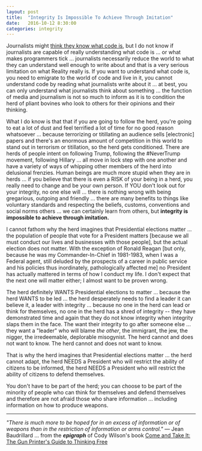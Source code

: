 ```yaml
---
layout: post
title:  "Integrity Is Impossible To Achieve Through Imitation"
date:   2016-10-12 8:30:00
categories: integrity
---
```

Journalists might [think they know what code is](https://www.bloomberg.com/graphics/2015-paul-ford-what-is-code/), but I do not know if journalists are capable of really understanding what code is ... or what makes programmers tick ... journalists necessarily reduce the world to what they can understand well enough to write about and that is a very serious limitation on what Reality really is. If you want to understand what code is, you need to emigrate to the world of code and live in it, you cannot understand code by reading what journalists write about it ... at best, you can only understand what journalists think about something ... the function of media and journalism is not so much to inform as it is to condition the herd of pliant bovines who look to others for their opinions and their thinking.   

What I do know is that that if you are going to follow the herd, you're going to eat a lot of dust and feel terrified a lot of time for no good reason whatsoever ... because terrorizing or titillating an audience sells [electronic] papers and there's an enormous amount of competition in this world to stand out in terrorism or titillation, so the herd gets conditioned. There are herds of people intent on following Trump, following the #NeverTrump movement, following Hillary ... all move in lock step with one another and have a variety of ways of whipping other members of the herd into delusional frenzies.  Human beings are much more stupid when they are in herds ... if you believe that there is even a RISK of your being in a herd, you really need to change and be your own person. If YOU don't look out for your integrity, no one else will ... there is nothing wrong with being gregarious, outgoing and friendly ... there are many benefits to things like voluntary standards and respecting the beliefs, customs, conventions and social norms others ... we can certainly learn from others, but **integrity is impossible to achieve through imitation.**

I cannot fathom why the herd imagines that Presidential elections matter ... the population of people that vote for a President matters [because we all must conduct our lives and businesses with those people], but the actual election does not matter.  With the exception of Ronald Reagan [but only, because he was my Commander-In-Chief in 1981-1983, when I was a Federal agent, still deluded by the prospects of a career in public service and his policies thus inordinately, pathologically affected me] no President has actually mattered in terms of how I conduct my life.  I don't expect that the next one will matter either; I almost want to be proven wrong.

The herd definitely WANTS Presidential elections to matter ... because the herd WANTS to be led ... the herd desperately needs to find a leader it can believe it, a leader with integrity ... because no one in the herd can lead or think for themselves, no one in the herd has a shred of integrity -- they have demonstrated time and again that they do not know integrity when integrity slaps them in the face. The want their integrity to go after someone else ... they want a "leader" who will blame *the other*, the immigrant, the jew, the nigger, the irredeemable, deplorable misogynist. The herd cannot and does not want to know.  The herd cannot and does not want to know.

That is why the herd imagines that Presidential elections matter ... the herd cannot adapt, the herd NEEDS a President who will restrict the ability of citizens to be informed, the herd NEEDS a President who will restrict the ability of citizens to defend themselves.  

You don't have to be part of the herd; you can choose to be part of the minority of people who can think for themselves and defend themselves and therefore are not afraid those who share information ... including information on how to produce weapons.  

---

*"There is much more to be hoped for in an excess of information or of weapons than in the restriction of information or arms control."* — Jean Baudrillard ... from the ***epigraph*** of Cody Wilson's book [Come and Take It: The Gun Printer's Guide to Thinking Free](https://www.amazon.com/Come-Take-Printers-Guide-Thinking-ebook/dp/B01CO34MBI/)
